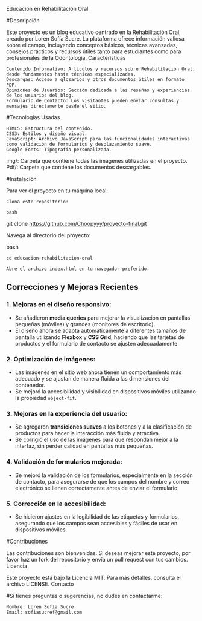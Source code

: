 Educación en Rehabilitación Oral

#Descripción

Este proyecto es un blog educativo centrado en la Rehabilitación Oral, creado por Loren Sofía Sucre. La plataforma ofrece información valiosa sobre el campo, incluyendo conceptos básicos, técnicas avanzadas, consejos prácticos y recursos útiles tanto para estudiantes como para profesionales de la Odontología.
Características

    Contenido Informativo: Artículos y recursos sobre Rehabilitación Oral, desde fundamentos hasta técnicas especializadas.
    Descargas: Acceso a glosarios y otros documentos útiles en formato PDF.
    Opiniones de Usuarios: Sección dedicada a las reseñas y experiencias de los usuarios del blog.
    Formulario de Contacto: Los visitantes pueden enviar consultas y mensajes directamente desde el sitio.

#Tecnologías Usadas

    HTML5: Estructura del contenido.
    CSS3: Estilos y diseño visual.
    JavaScript: Archivo JavaScript para las funcionalidades interactivas como validación de formularios y desplazamiento suave.
    Google Fonts: Tipografía personalizada.
  img/: Carpeta que contiene todas las imágenes utilizadas en el proyecto.
    Pdf/: Carpeta que contiene los documentos descargables.
    
#Instalación

Para ver el proyecto en tu máquina local:

    Clona este repositorio:

    bash

git clone https://github.com/Choopyyy/proyecto-final.git

Navega al directorio del proyecto:

bash

    cd educacion-rehabilitacion-oral

    Abre el archivo index.html en tu navegador preferido.

## Correcciones y Mejoras Recientes

### 1. **Mejoras en el diseño responsivo:**
   - Se añadieron **media queries** para mejorar la visualización en pantallas pequeñas (móviles) y grandes (monitores de escritorio).
   - El diseño ahora se adapta automáticamente a diferentes tamaños de pantalla utilizando **Flexbox** y **CSS Grid**, haciendo que las tarjetas de productos y el formulario de contacto se ajusten adecuadamente.

### 2. **Optimización de imágenes:**
   - Las imágenes en el sitio web ahora tienen un comportamiento más adecuado y se ajustan de manera fluida a las dimensiones del contenedor. 
   - Se mejoró la accesibilidad y visibilidad en dispositivos móviles utilizando la propiedad `object-fit`.

### 3. **Mejoras en la experiencia del usuario:**
   - Se agregaron **transiciones suaves** a los botones y a la clasificación de productos para hacer la interacción más fluida y atractiva.
   - Se corrigió el uso de las imágenes para que respondan mejor a la interfaz, sin perder calidad en pantallas más pequeñas.

### 4. **Validación de formularios mejorada:**
   - Se mejoró la validación de los formularios, especialmente en la sección de contacto, para asegurarse de que los campos del nombre y correo electrónico se llenen correctamente antes de enviar el formulario.

### 5. **Corrección en la accesibilidad:**
   - Se hicieron ajustes en la legibilidad de las etiquetas y formularios, asegurando que los campos sean accesibles y fáciles de usar en dispositivos móviles.

#Contribuciones

Las contribuciones son bienvenidas. Si deseas mejorar este proyecto, por favor haz un fork del repositorio y envía un pull request con tus cambios.
Licencia

Este proyecto está bajo la Licencia MIT. Para más detalles, consulta el archivo LICENSE.
Contacto

#Si tienes preguntas o sugerencias, no dudes en contactarme:

    Nombre: Loren Sofía Sucre
    Email: sofiasucref@gmail.com
